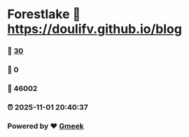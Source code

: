# Forestlake :link: https://doulifv.github.io/blog 
### :page_facing_up: [30](https://doulifv.github.io/blog/tag.html) 
### :speech_balloon: 0 
### :hibiscus: 46002 
### :alarm_clock: 2025-11-01 20:40:37 
### Powered by :heart: [Gmeek](https://github.com/Meekdai/Gmeek)
